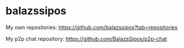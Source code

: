 # balazssipos

My own repositories:
https://github.com/balazssipos?tab=repositories

My p2p chat repository:
https://github.com/BalazsSipos/p2p-chat

